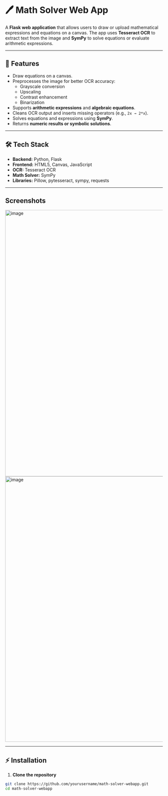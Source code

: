 # 🖊️ Math Solver Web App

A **Flask web application** that allows users to draw or upload mathematical expressions and equations on a canvas. The app uses **Tesseract OCR** to extract text from the image and **SymPy** to solve equations or evaluate arithmetic expressions.

---

## 🧩 Features

- Draw equations on a canvas.  
- Preprocesses the image for better OCR accuracy:
  - Grayscale conversion  
  - Upscaling  
  - Contrast enhancement  
  - Binarization  
- Supports **arithmetic expressions** and **algebraic equations**.  
- Cleans OCR output and inserts missing operators (e.g., `2x → 2*x`).  
- Solves equations and expressions using **SymPy**.  
- Returns **numeric results or symbolic solutions**.  

---

## 🛠️ Tech Stack

- **Backend:** Python, Flask  
- **Frontend:** HTML5, Canvas, JavaScript  
- **OCR:** Tesseract OCR  
- **Math Solver:** SymPy  
- **Libraries:** Pillow, pytesseract, sympy, requests  

---

## Screenshots
<img width="1899" height="853" alt="image" src="https://github.com/user-attachments/assets/a9b95c6e-0600-4e54-89e0-f1ee29c6198d" />
<img width="1867" height="850" alt="image" src="https://github.com/user-attachments/assets/29d3ab77-c206-4461-9a7b-bc35c6e08486" />


---

## ⚡ Installation

1. **Clone the repository**

```bash
git clone https://github.com/yourusername/math-solver-webapp.git
cd math-solver-webapp


